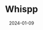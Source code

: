 ---  
layout: startup_page  
title: "Whispp"  
id: "whispp.com"  
permalink: "/whisppwhispp.com01092024/"  
website: "https://whispp.com/"  
funding_round: "Seed"  
funding_amount: " €750K"  
investors: "LUMO Labs, Libertatis Ergo Holding BV, Ergo Holding BV, other angel investors"  
about: "Whispp is an AI-powered startup that develops real-time assistive voice technology and a calling app. Its technology converts speech impaired by conditions like stuttering or throat cancer into a natural voice, benefiting an estimated 300 million people globally. The app aims to improve communication for individuals with speech impediments."  
markets: "AI, Healthtech, IT Services and IT Consulting, Assistive Technology, Information Technology, Mobile Apps, Application Software, Information Services (B2C), Electronics (B2C)"  
hq: "Leiden, Zuid-Holland, The Netherlands"  
founded_year: "2018"  
linkedin: "https://www.linkedin.com/company/mywhispp"  
twitter: "https://twitter.com/mywhispp"  
instagram: ""  
facebook: "https://www.facebook.com/mywhispp"  
crunchbase: "https://www.crunchbase.com/organization/whispp"  
pitchbook: "https://pitchbook.com/profiles/company/517534-30"  

date_display: "09-Jan-2024"  
date: "2024-01-09"

# SEO Optimization  
meta_title: "Whispp - Seed Funding ( €750K)"  
meta_description: "Whispp, Whispp is an AI-powered startup that develops real-time assistive voice technology and a calling app. Its technology converts speech impaired by condi..."  
meta_keywords: "Whispp, AI, Healthtech, IT Services and IT Consulting, Assistive Technology, Information Technology, Mobile Apps, Application Software, Information Services (B2C), Electronics (B2C), Seed funding"  
canonical_url: "https://startup.projectstartups.com/whisppwhispp.com01092024/"  
---